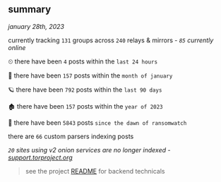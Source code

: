 
## summary
_january 28th, 2023_

currently tracking `131` groups across `240` relays & mirrors - _`85` currently online_

⏲ there have been `4` posts within the `last 24 hours`

🦈 there have been `157` posts within the `month of january`

🪐 there have been `792` posts within the `last 90 days`

🏚 there have been `157` posts within the `year of 2023`

🦕 there have been `5843` posts `since the dawn of ransomwatch`

there are `66` custom parsers indexing posts

_`20` sites using v2 onion services are no longer indexed - [support.torproject.org](https://support.torproject.org/onionservices/v2-deprecation/)_

> see the project [README](https://github.com/joshhighet/ransomwatch#ransomwatch--) for backend technicals

